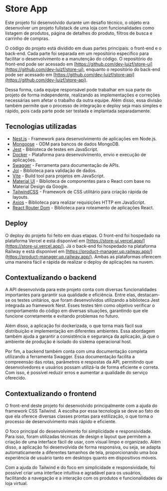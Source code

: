# Store App

Este projeto foi desenvolvido durante um desafio técnico, o objeto era desenvolver um projeto fullstack de uma loja com funcionalidades como listagem de produtos, página de detalhes do produto, filtros de busca e carrinho de compras.

O código do projeto está dividido em duas partes principais: o front-end e o back-end. Cada parte foi separada em um repositório específico para facilitar o desenvolvimento e a manutenção do código. O repositório do front-end pode ser acessado em [https://github.com/dev-luizf/store-ui](https://github.com/dev-luizf/store-ui), enquanto o repositório do back-end pode ser acessado em [https://github.com/dev-luizf/store-api](https://github.com/dev-luizf/store-api).

Dessa forma, cada equipe responsável pode trabalhar em sua parte do projeto de forma independente, realizando as implementações e correções necessárias sem afetar o trabalho da outra equipe. Além disso, essa divisão também permite que o processo de integração e deploy seja mais simples e rápido, pois cada parte pode ser testada e implantada separadamente.

## Tecnologias utilizadas

- [Nest.js](https://nestjs.com/) - Framework para desenvolvimento de aplicações em Node.js.
-  [Mongoose](https://mongoosejs.com/) - ODM para bancos de dados MongoDB.
- [Jest](https://jestjs.io/) - Biblioteca de testes em JavaScript.
- [Docker](https://www.docker.com/) - Plataforma para desenvolvimento, envio e execução de aplicações.
- [Swagger](https://swagger.io/) - Ferramenta para documentação de APIs.
- [Joi](https://joi.dev/) - Biblioteca para validação de dados.
-   [Vite](https://vitejs.dev/) - Build tool para projetos em JavaScript.
-   [Material UI](https://material-ui.com/) - Biblioteca de componentes para o React com base no Material Design da Google.
-   [TailwindCSS](https://tailwindcss.com/) - Framework de CSS utilitário para criação rápida de layouts.
-   [Axios](https://axios-http.com/) - Biblioteca para realizar requisições HTTP em JavaScript.
-   [React Router Dom](https://reactrouter.com/web/guides/quick-start) - Biblioteca para roteamento de aplicações React.

## Deploy

O deploy do projeto foi feito em duas etapas. O front-end foi hospedado na plataforma Vercel e está disponível em [https://store-ui.vercel.app/](https://store-ui.vercel.app/). Já o back-end foi hospedado na plataforma Railway e está disponível em [https://product-manager.up.railway.app/](https://product-manager.up.railway.app/). Ambas as plataformas oferecem uma maneira fácil e rápida de realizar o deploy de aplicações na nuvem.

## Contextualizando o backend

A API desenvolvida para este projeto conta com diversas funcionalidades importantes para garantir sua qualidade e eficiência. Entre elas, destacam-se os testes unitários, que foram desenvolvidos utilizando a biblioteca Jest integrada ao framework Nest. Esses testes têm como objetivo verificar o comportamento do código em diversas situações, garantindo que ele funcione corretamente e evitando problemas no futuro.

Além disso, a aplicação foi dockerizada, o que torna mais fácil sua distribuição e implementação em diferentes ambientes. Essa abordagem também ajuda a garantir a consistência e segurança da aplicação, já que o ambiente de produção é isolado do sistema operacional host.

Por fim, a backend também conta com uma documentação completa utilizando a ferramenta Swagger. Essa documentação facilita a compreensão das rotas, parâmetros e respostas da API, permitindo que desenvolvedores e usuários possam utilizá-la de forma eficiente e correta. Com isso, é possível reduzir erros e aumentar a qualidade do serviço oferecido.

## Contextualizando o frontend

O front-end deste projeto foi desenvolvido principalmente com a ajuda do framework CSS Tailwind. A escolha por essa tecnologia se deve ao fato de que ela oferece diversas classes prontas para estilização, o que torna o processo de desenvolvimento mais rápido e eficiente.

O foco principal do desenvolvimento foi simplicidade e responsividade. Para isso, foram utilizadas técnicas de design e layout que permitem a criação de uma interface fácil de usar, com visual limpo e organizado. Além disso, a aplicação foi desenvolvida de forma responsiva, ou seja, se adapta automaticamente a diferentes tamanhos de tela, proporcionando uma boa experiência de usuário tanto em desktops quanto em dispositivos móveis.

Com a ajuda do Tailwind e do foco em simplicidade e responsividade, foi possível criar uma interface intuitiva e agradável para os usuários, facilitando a navegação e a interação com os produtos e funcionalidades da loja virtual.
